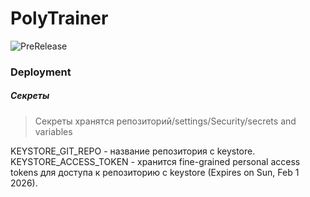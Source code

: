 # PolyTrainer

![PreRelease](https://github.com/KilgoreT/PolyTrainer/workflows/On%20Prerelease/badge.svg)

### Deployment

##### Секреты

> Секреты хранятся репозиторий/settings/Security/secrets and variables

KEYSTORE_GIT_REPO - название репозитория с keystore.
KEYSTORE_ACCESS_TOKEN - хранится fine-grained personal access tokens для доступа к репозиторию с
keystore (Expires on Sun, Feb 1 2026).

